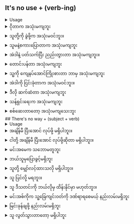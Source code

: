 ## It's no use + (verb-ing)

<details>
<summary>Usage</summary>
'It's' is a contraction for 'it is.' By stating 'it's no use' you are saying that what you or someone else is doing is not recommended or uncalled for.
'ဒါ' သည် 'အဲဒါ' အတွက် ကျုံ့သည်။ 'အသုံးမဝင်ပါဘူး' ဟုပြောခြင်းဖြင့် သင် သို့မဟုတ် အခြားသူတစ်ဦးဦး လုပ်နေသောအရာကို အကြံပြုထားခြင်း သို့မဟုတ် ခေါ်ဆိုခြင်းမပြုရန် သင်ပြောနေခြင်းဖြစ်ပါသည်။
</details>

<details>
<summary>ငိုတာက အသုံးမကျဘူး</summary>
"It's no use crying."
</details>
<details>
<summary>သူတို့ကို ခွဲဖို့က အသုံးမ၀င်ဘူး။</summary>

"It's no use separating them."
</details>
<details>
<summary>သူမနဲ့စကားပြောတာက အသုံးမကျဘူး</summary>

"It's no use talking to her."
</details>
<details>
<summary>အဲဒါနဲ့ ပတ်သက်ပြီး ညည်းတွားတာ အသုံးမကျဘူး။</summary>

"It's no use whining about it."
</details>
<details>
<summary>တောင်းပန်တာ အသုံးမကျဘူး</summary>

"It's no use apologizing."
</details>
<details>
<summary>သူ့ကို ကျေနပ်အောင်ကြိုးစားတာ ဘာမှ အသုံးမကျဘူး</summary>

"It's no use attempting to please him."
</details>
<details>
<summary>အဲဒါကို ငြင်းခုံတာက အသုံးမဝင်ဘူး။</summary>

"It's no use arguing about it."
</details>
<details>
<summary>ဒီလို ဆက်ဆံတာ အသုံးမကျဘူး</summary>

"It's no use behaving that way."
</details>
<details>
<summary>သန့်ရှင်းရေးက အသုံးမကျဘူး</summary>

"It's no use cleaning up."
</details>
<details>
<summary>စစ်ဆေးတာတော့ အသုံးမကျသေးဘူး</summary>

"It's no use checking on it yet."
</details>
## There's no way + (subject + verb)

<details>
<summary>Usage</summary>
'There's' is a contraction of the words 'there is.' By stating 'there's no way' you are relaying a thought of doubt about an event taking place now or in the future.
'ရှိ' ဟူသည် 'ရှိ၏' ဟူသော စကား၏ အကျုံ့သွားသည်။ 'လမ်းမရှိပါ' ဟုပြောခြင်းဖြင့် သင်သည် ယခု သို့မဟုတ် အနာဂတ်တွင် ဖြစ်ပျက်နေသည့် ဖြစ်ရပ်တစ်ခုနှင့်ပတ်သက်၍ သံသယအတွေးကို ထပ်ဆင့်ဖော်ပြနေသည်။
</details>

<details>
<summary>အချိန်မီ ပြီးအောင် လုပ်ဖို့ မရှိပါဘူး။</summary>
"There's no way you finish on time."
</details>
<details>
<summary>ငါတို့ အချိန်မီ ပြီးအောင် လုပ်ဖို့ဆိုတာ မရှိပါဘူး။</summary>

"There's no way we complete on time."
</details>
<details>
<summary>မင်းအမေက သဘောမတူဘူး</summary>

"There's no way your mother approves."
</details>
<details>
<summary>ဘယ်​သူမှ​ပြောခွင့်​မရှိဘူး</summary>

"There's no way no one claims it."
</details>
<details>
<summary>သူတို့ မျှော်လင့်ထားသလို မရှိပါဘူး။</summary>

"There's no way they expect it."
</details>
<details>
<summary>သူ ပြင်လို့ မရဘူး။</summary>

"There's no way he can fix it."
</details>
<details>
<summary>သူ ဒီသတင်းကို ဘယ်လိုမှ ထိန်းနိုင်မှာ မဟုတ်ဘူး။</summary>

"There's no way he can handle the news."
</details>
<details>
<summary>မင်းအစ်ကိုက သူ့ခြေကျင်းဝတ်ကို ဒဏ်ရာရစေမယ့် နည်းလမ်းမရှိဘူး</summary>

"There's no way your brother injured his ankle."
</details>
<details>
<summary>မြင်းခုန်ချဖို့ နည်းလမ်းမရှိဘူး</summary>

"There is no way that horse jumps it."
</details>
<details>
<summary>သူ လွတ်သွားတာတော့ မရှိပါဘူး</summary>

"There is no way he missed it."
</details>